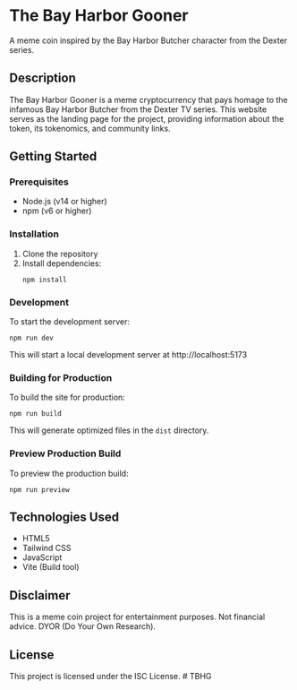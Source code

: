 # The Bay Harbor Gooner

A meme coin inspired by the Bay Harbor Butcher character from the Dexter series.

## Description

The Bay Harbor Gooner is a meme cryptocurrency that pays homage to the infamous Bay Harbor Butcher from the Dexter TV series. This website serves as the landing page for the project, providing information about the token, its tokenomics, and community links.

## Getting Started

### Prerequisites

- Node.js (v14 or higher)
- npm (v6 or higher)

### Installation

1. Clone the repository
2. Install dependencies:
   ```
   npm install
   ```

### Development

To start the development server:

```
npm run dev
```

This will start a local development server at http://localhost:5173

### Building for Production

To build the site for production:

```
npm run build
```

This will generate optimized files in the `dist` directory.

### Preview Production Build

To preview the production build:

```
npm run preview
```

## Technologies Used

- HTML5
- Tailwind CSS
- JavaScript
- Vite (Build tool)

## Disclaimer

This is a meme coin project for entertainment purposes. Not financial advice. DYOR (Do Your Own Research).

## License

This project is licensed under the ISC License. # TBHG
